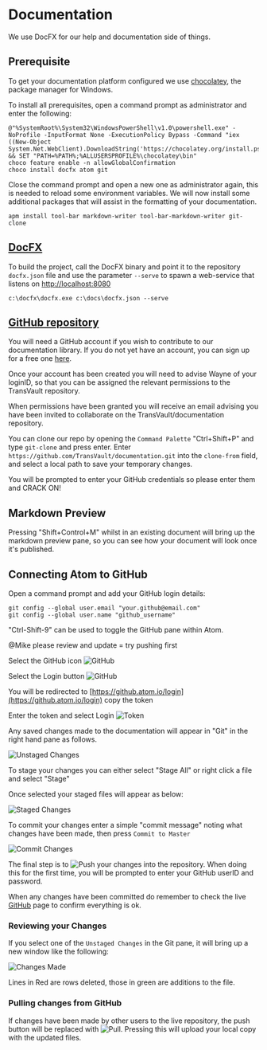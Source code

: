 # Documentation
We use DocFX for our help and documentation side of things.

## Prerequisite

To get your documentation platform configured we use [chocolatey](https://chocolatey.org/), the package manager for Windows.

To install all prerequisites, open a command prompt as administrator and enter the following:

```
@"%SystemRoot%\System32\WindowsPowerShell\v1.0\powershell.exe" -NoProfile -InputFormat None -ExecutionPolicy Bypass -Command "iex ((New-Object System.Net.WebClient).DownloadString('https://chocolatey.org/install.ps1'))" && SET "PATH=%PATH%;%ALLUSERSPROFILE%\chocolatey\bin"
choco feature enable -n allowGlobalConfirmation
choco install docfx atom git
```

Close the command prompt and open a new one as administrator again, this is needed to reload some environment variables. We will now install some additional packages that will assist in the formatting of your documentation.

```
apm install tool-bar markdown-writer tool-bar-markdown-writer git-clone
```

## [DocFX](https://dotnet.github.io/docfx/)

To build the project, call the DocFX binary and point it to the repository ```docfx.json``` file and use the parameter ```--serve``` to spawn a web-service that listens on [http://localhost:8080](http://localhost:8080)

```
c:\docfx\docfx.exe c:\docs\docfx.json --serve
```

## [GitHub repository](https://github.com/TransVault/documentation)
You will need a GitHub account if you wish to contribute to our documentation library. If you do not yet have an account, you can sign up for a free one [here](https://github.com/join).

Once your account has been created you will need to advise Wayne of your loginID, so that you can be assigned the relevant permissions to the TransVault repository.

When permissions have been granted you will receive an email advising you have been invited  to collaborate on the TransVault/documentation repository.

You can clone our repo by opening the `Command Palette` "Ctrl+Shift+P" and type `git-clone` and press enter.
Enter `https://github.com/TransVault/documentation.git` into the `clone-from` field, and select a local path to save your temporary changes.

You will be prompted to enter your GitHub credentials so please enter them and CRACK ON!

## Markdown Preview
Pressing "Shift+Control+M" whilst in an existing document will bring up the markdown preview pane, so you can see how your document will look once it's published.

## Connecting Atom to GitHub

Open a command prompt and add your GitHub login details:

```
git config --global user.email "your.github@email.com"
git config --global user.name "github_username"
```

"Ctrl-Shift-9" can be used to toggle the GitHub pane within Atom.

@Mike please review and update = try pushing first

Select the GitHub icon ![GitHub](images/atom/git.png "GitHub")

Select the Login button
![GitHub](images/atom/login.png "GitHub")

You will be redirected to [https://github.atom.io/login](https://github.atom.io/login) copy the token

Enter the token and select Login ![Token](images/atom/token.png "Token")

Any saved changes made to the documentation will appear in "Git" in the right hand pane as follows.

![Unstaged Changes](images/atom/unstaged-changes.jpg "Unstaged Changes")

To stage your changes you can either select "Stage All" or right click a file and select "Stage"

Once selected your staged files will appear as below:

![Staged Changes](images/atom/staged-changes.jpg "Staged Changes")

To commit your changes enter a simple "commit message" noting what changes have been made, then press `Commit to Master`

![Commit Changes](images/atom/commit-changes.jpg "Commit")

The final step is to ![Push](images/atom/push.jpg "Push Bottom Right") your changes into the repository. When doing this for the first time, you will be prompted to enter your GitHub userID and password.

When any changes have been committed do remember to check the live [GitHub](https://github.com/TransVault/documentation "GitHub") page to confirm everything is ok.

### Reviewing your Changes

If you select one of the `Unstaged Changes` in the Git pane, it will bring up a new window like the following:

![Changes Made](images/atom/changes-made.jpg "Changes Made")

Lines in Red are rows deleted, those in green are additions to the file.

### Pulling changes from GitHub

If changes have been made by other users to the live repository, the push button will be replaced with ![Pull](images/atom/pull.jpg "Pull Bottom Right").  Pressing this will upload your local copy with the updated files.
